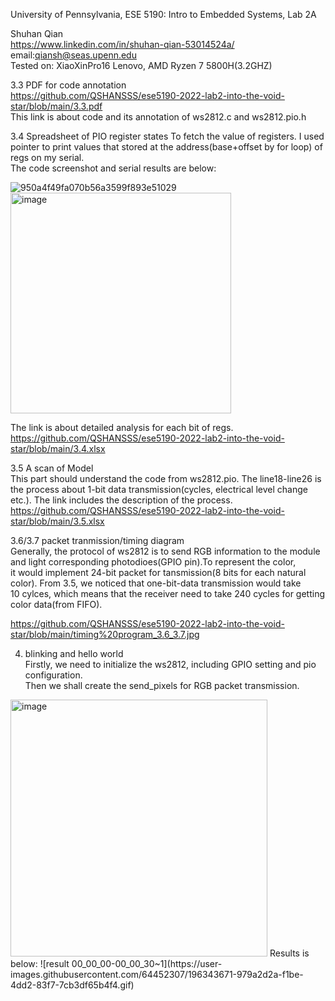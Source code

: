University of Pennsylvania, ESE 5190: Intro to Embedded Systems, Lab 2A

 Shuhan Qian    
   https://www.linkedin.com/in/shuhan-qian-53014524a/    
   email:qiansh@seas.upenn.edu    
Tested on: XiaoXinPro16 Lenovo, AMD Ryzen 7 5800H(3.2GHZ)  

3.3 PDF for code annotation  
https://github.com/QSHANSSS/ese5190-2022-lab2-into-the-void-star/blob/main/3.3.pdf  
This link is about code and its annotation of ws2812.c and ws2812.pio.h  

3.4 Spreadsheet of PIO register states
To fetch the value of registers. I used pointer to print values that stored at the address(base+offset by for loop) of regs on my serial.  
The code screenshot and serial results are below:

![950a4f49fa070b56a3599f893e51029](https://user-images.githubusercontent.com/64452307/196340079-5e4d1375-e3ff-4976-9340-2b12eb5b4797.png)
<img width="353" alt="image" src="https://user-images.githubusercontent.com/64452307/196340209-a31a284e-6ccb-4258-bf0f-a682fc1fee61.png">

The link is about detailed analysis for each bit of regs.
https://github.com/QSHANSSS/ese5190-2022-lab2-into-the-void-star/blob/main/3.4.xlsx  

3.5 A scan of Model  
This part should understand the code from ws2812.pio. The line18-line26 is the process about 1-bit data transmission(cycles, electrical level change  
etc.). The link includes the description of the process.
https://github.com/QSHANSSS/ese5190-2022-lab2-into-the-void-star/blob/main/3.5.xlsx  

3.6/3.7 packet tranmission/timing diagram  
Generally, the protocol of ws2812 is to send RGB information to the module and light corresponding photodioes(GPIO pin).To represent the color,  
it would implement 24-bit packet for tansmission(8 bits for each natural color). From 3.5, we noticed that one-bit-data transmission would take  
10 cylces, which means that the receiver need to take 240 cycles for getting color data(from FIFO).  

https://github.com/QSHANSSS/ese5190-2022-lab2-into-the-void-star/blob/main/timing%20program_3.6_3.7.jpg  
  
4. blinking and hello world  
Firstly, we need to initialize the ws2812, including GPIO setting and pio configuration.  
Then we shall create the send_pixels for RGB packet transmission.
<img width="411" alt="image" src="https://user-images.githubusercontent.com/64452307/196342692-35b0b1e4-d934-45af-8fa4-cb5fb682df78.png">
Results is below:  
![result 00_00_00-00_00_30~1](https://user-images.githubusercontent.com/64452307/196343671-979a2d2a-f1be-4dd2-83f7-7cb3df65b4f4.gif)



